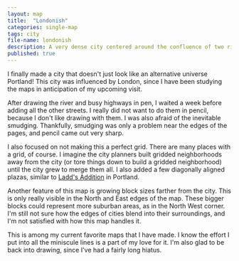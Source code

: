 ```yaml
---
layout: map
title:  "Londonish"
categories: single-map
tags: city
file-name: londonish
description: A very dense city centered around the confluence of two rivers, inspired by London, England.
published: true
---
```


I finally made a city that doesn't just look like an alternative universe Portland!
This city was influenced by London, since I have been studying the maps in anticipation of my upcoming visit.

After drawing the river and busy highways in pen, I waited a week before adding all the other streets.
I really did not want to do them in pencil, because I don't like drawing with them.
I was also afraid of the inevitable smudging.
Thankfully, smudging was only a problem near the edges of the pages, and pencil came out very sharp.

I also focused on not making this a perfect grid.
There are many places with a grid, of course.
I imagine the city planners built gridded neighborhoods away from the city (or tore things down to build a gridded neighborhood) until the city grew to merge them all.
I also added a few diagonally aligned plazas, similar to [Ladd's Addition](https://en.wikipedia.org/wiki/Ladd%27s_Addition) in Portland.

Another feature of this map is growing block sizes farther from the city.
This is only really visible in the North and East edges of the map.
These bigger blocks could represent more suburban areas, as in the North West corner.
I'm still not sure how the edges of cities blend into their surroundings, and I'm not satisfied with how this map handles it.

This is among my current favorite maps that I have made.
I know the effort I put into all the miniscule lines is a part of my love for it.
I'm also glad to be back into drawing, since I've had a fairly long hiatus.
